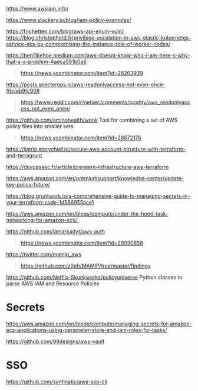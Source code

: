 https://www.awsiam.info/

https://www.stackery.io/blog/iam-policy-examples/

https://frichetten.com/blog/aws-api-enum-vuln/
https://blog.christophetd.fr/privilege-escalation-in-aws-elastic-kubernetes-service-eks-by-compromising-the-instance-role-of-worker-nodes/

https://ben11kehoe.medium.com/aws-doesnt-know-who-i-am-here-s-why-that-s-a-problem-4aeca591b0a6
> https://news.ycombinator.com/item?id=28263939

https://posts.specterops.io/aws-readonlyaccess-not-even-once-ffbceb9fc908
> https://www.reddit.com/r/netsec/comments/pcphty/aws_readonlyaccess_not_even_once/

https://github.com/aminohealth/wonk Tool for combining a set of AWS policy files into smaller sets 
> https://news.ycombinator.com/item?id=28672176

https://liatrio.storychief.io/secure-aws-account-structure-with-terraform-and-terragrunt

https://devopssec.fr/article/premiere-infrastructure-aws-terraform

https://aws.amazon.com/en/premiumsupport/knowledge-center/update-key-policy-future/

https://blog.gruntwork.io/a-comprehensive-guide-to-managing-secrets-in-your-terraform-code-1d586955ace1

https://aws.amazon.com/en/blogs/compute/under-the-hood-task-networking-for-amazon-ecs/`

https://github.com/iamarkadyt/aws-auth
> https://news.ycombinator.com/item?id=29090858

https://twitter.com/mamip_aws
> https://github.com/z0ph/MAMIP/tree/master/findings

https://github.com/Netflix-Skunkworks/policyuniverse Python classes to parse AWS IAM and Resource Policies

# Secrets
https://aws.amazon.com/en/blogs/compute/managing-secrets-for-amazon-ecs-applications-using-parameter-store-and-iam-roles-for-tasks/

https://github.com/99designs/aws-vault

# SSO
https://github.com/synfinatic/aws-sso-cli